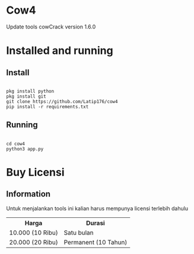 <h1>Cow4</h1>
<p>Update tools cowCrack version 1.6.0</p>
<h1>Installed and running</h1>
<h2>Install</h2>
<pre><code>
pkg install python
pkg install git
git clone https://github.com/Latip176/cow4
pip install -r requirements.txt
</pre></code>
<h2>Running</h2>
<pre><code>
cd cow4
python3 app.py
</pre></code>
<h1>Buy Licensi</h1>
<h2>Information</h2>
<p>Untuk menjalankan tools ini kalian harus mempunya licensi terlebih dahulu</p>
<table>
<tr>
<th>Harga</th>
<th>Durasi</th>
</tr>
<tr>
<td>10.000 (10 Ribu)
<td>Satu bulan</td>
</tr>
<tr>
<td>20.000 (20 Ribu)</td>
<td>Permanent (10 Tahun)</td>
</tr>
</table>
